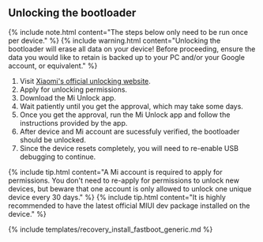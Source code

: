 ## Unlocking the bootloader

{% include note.html content="The steps below only need to be run once per device." %}
{% include warning.html content="Unlocking the bootloader will erase all data on your device!
Before proceeding, ensure the data you would like to retain is backed up to your PC and/or your Google account, or equivalent." %}

1. Visit [Xiaomi's official unlocking website](http://en.miui.com/unlock/).
2. Apply for unlocking permissions.
3. Download the Mi Unlock app.
4. Wait patiently until you get the approval, which may take some days.
5. Once you get the approval, run the Mi Unlock app and follow the instructions provided by the app.
6. After device and Mi account are sucessfuly verified, the bootloader should be unlocked.
8. Since the device resets completely, you will need to re-enable USB debugging to continue.

{% include tip.html content="A Mi account is required to apply for permissions. You don't need to re-apply for permissions to unlock new devices,
but beware that one account is only allowed to unlock one unique device every 30 days." %}
{% include tip.html content="It is highly recommended to have the latest official MIUI dev package installed on the device." %}

{% include templates/recovery_install_fastboot_generic.md %}
